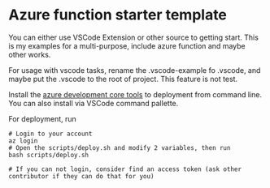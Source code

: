 # Azure function starter template

You can either use VSCode Extension or other source to getting start. This is my examples for a multi-purpose, include azure function and maybe other works.

For usage with vscode tasks, rename the .vscode-example fo .vscode, and maybe put the .vscode to the root of project. This feature is not test.

Install the [azure development core tools](https://learn.microsoft.com/en-us/azure/azure-functions/functions-run-local?tabs=windows%2Cisolated-process%2Cnode-v4%2Cpython-v2%2Chttp-trigger%2Ccontainer-apps&pivots=programming-language-python) to deployment from command line. You can also install via VSCode command pallette.

For deployment, run 

```[bash]
# Login to your account
az login
# Open the scripts/deploy.sh and modify 2 variables, then run
bash scripts/deploy.sh

# If you can not login, consider find an access token (ask other contributor if they can do that for you)

```